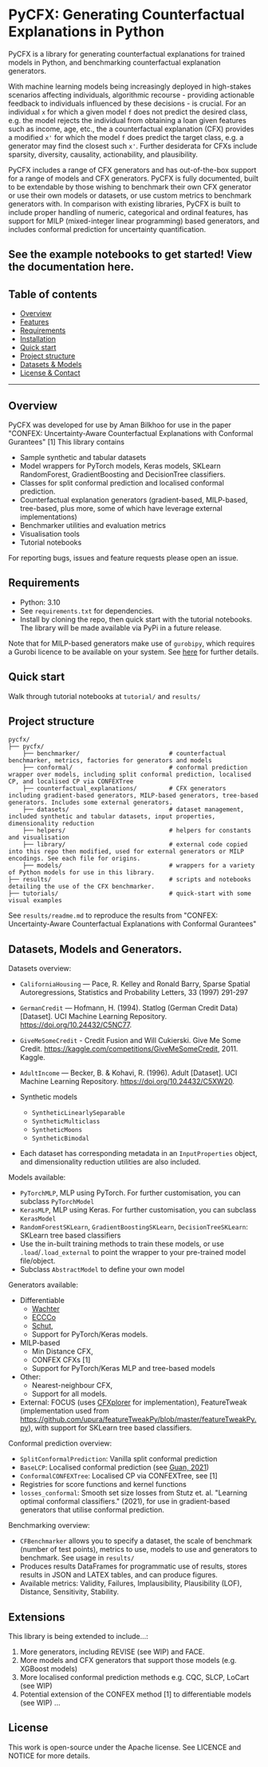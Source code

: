 # PyCFX: Generating Counterfactual Explanations in Python

PyCFX is a library for generating counterfactual explanations for trained models in Python, and benchmarking counterfactual explanation generators.

With machine learning models being increasingly deployed in high-stakes scenarios affecting individuals, algorithmic recourse - providing actionable feedback to individuals influenced by these decisions - is crucial. For an individual `x` for which a given model `f` does not predict the desired class, e.g. the model rejects the individual from obtaining a loan given features such as income, age, etc., the a counterfactual explanation (CFX) provides a modified `x'` for which the model `f` does predict the target class, e.g. a generator may find the closest such `x'`. Further desiderata for CFXs include sparsity, diversity, causality, actionability, and plausibility.

PyCFX includes a range of CFX generators and has out-of-the-box support for a range of models and CFX generators. PyCFX is fully documented, built to be extendable by those wishing to benchmark their own CFX generator or use their own models or datasets, or use custom metrics to benchmark generators with. In comparison with existing libraries, PyCFX is built to include proper handling of numeric, categorical and ordinal features, has support for MILP (mixed-integer linear programming) based generators, and includes conformal prediction for uncertainty quantification.

See the example notebooks to get started! View the documentation here.
---

## Table of contents

- [Overview](#overview)
- [Features](#features)
- [Requirements](#requirements)
- [Installation](#installation)
- [Quick start](#quick-start)
- [Project structure](#project-structure)
- [Datasets & Models](#datasets--models)
- [License & Contact](#license--contact)

---

## Overview

PyCFX was developed for use by Aman Bilkhoo for use in the paper "CONFEX: Uncertainty-Aware Counterfactual Explanations with Conformal Gurantees" [1]
This library contains
- Sample synthetic and tabular datasets
- Model wrappers for PyTorch models, Keras models, SKLearn RandomForest, GradientBoosting and DecisionTree classifiers.
- Classes for split conformal prediction and localised conformal prediction.
- Counterfactual explanation generators (gradient-based, MILP-based, tree-based, plus more, some of which have leverage external implementations)
- Benchmarker utilities and evaluation metrics
- Visualisation tools
- Tutorial notebooks

For reporting bugs, issues and feature requests please open an issue.


## Requirements
- Python: 3.10
- See `requirements.txt` for dependencies.
- Install by cloning the repo, then quick start with the tutorial notebooks. The library will be made available via PyPi in a future release.

Note that for MILP-based generators make use of `gurobipy`, which requires a Gurobi licence to be available on your system. See [here](https://support.gurobi.com/hc/en-us/articles/12872879801105-How-do-I-retrieve-and-set-up-a-Gurobi-license) for further details.

## Quick start

Walk through tutorial notebooks at `tutorial/` and `results/`

## Project structure

```
pycfx/
├── pycfx/                                     
    ├── benchmarker/                         # counterfactual benchmarker, metrics, factories for generators and models
    ├── conformal/                           # conformal prediction wrapper over models, including split conformal prediction, localised CP, and localised CP via CONFEXTree
    ├── counterfactual_explanations/         # CFX generators including gradient-based generators, MILP-based generators, tree-based generators. Includes some external generators.
    ├── datasets/                            # dataset management, included synthetic and tabular datasets, input properties, dimensionality reduction
    ├── helpers/                             # helpers for constants and visualisation
    ├── library/                             # external code copied into this repo then modified, used for external generators or MILP encodings. See each file for origins.
    ├── models/                              # wrappers for a variety of Python models for use in this library.
├── results/                                 # scripts and notebooks detailing the use of the CFX benchmarker.
├── tutorials/                               # quick-start with some visual examples
```

See `results/readme.md` to reproduce the results from "CONFEX: Uncertainty-Aware Counterfactual Explanations with Conformal Gurantees"

## Datasets, Models and Generators.

Datasets overview:
- `CaliforniaHousing` — Pace, R. Kelley and Ronald Barry, Sparse Spatial Autoregressions, Statistics and Probability Letters, 33 (1997) 291-297
- `GermanCredit` — Hofmann, H. (1994). Statlog (German Credit Data) [Dataset]. UCI Machine Learning Repository. https://doi.org/10.24432/C5NC77.
- `GiveMeSomeCredit` - Credit Fusion and Will Cukierski. Give Me Some Credit. https://kaggle.com/competitions/GiveMeSomeCredit, 2011. Kaggle.
- `AdultIncome` — Becker, B. & Kohavi, R. (1996). Adult [Dataset]. UCI Machine Learning Repository. https://doi.org/10.24432/C5XW20.
- Synthetic models
    - `SyntheticLinearlySeparable`
    - `SyntheticMulticlass`
    - `SyntheticMoons`
    - `SyntheticBimodal`

- Each dataset has corresponding metadata in an `InputProperties` object, and dimensionality reduction utilities are also included.

Models available:
- `PyTorchMLP`, MLP using PyTorch. For further customisation, you can subclass `PyTorchModel`
- `KerasMLP`, MLP using Keras. For further customisation, you can subclass `KerasModel`
- `RandomForestSKLearn`, `GradientBoostingSKLearn`, `DecisionTreeSKLearn`: SKLearn tree based classifiers
- Use the in-built training methods to train these models, or use `.load`/`.load_external` to point the wrapper to your pre-trained model file/object.
- Subclass `AbstractModel` to define your own model

Generators available:
- Differentiable
    - [Wachter](https://arxiv.org/pdf/1711.00399)
    - [ECCCo](https://arxiv.org/abs/2312.10648)
    - [Schut](https://arxiv.org/abs/2103.08951), 
    - Support for PyTorch/Keras models.
- MILP-based
    - Min Distance CFX, 
    - CONFEX CFXs [1]
    - Support for PyTorch/Keras MLP and tree-based models
- Other: 
    - Nearest-neighbour CFX,
    - Support for all models.
- External: FOCUS (uses [CFXplorer](https://github.com/kyosek/CFXplorer) for implementation), FeatureTweak (implementation used from https://github.com/upura/featureTweakPy/blob/master/featureTweakPy.py), with support for SKLearn tree based classifiers.

Conformal prediction overview:
- `SplitConformalPrediction`: Vanilla split conformal prediction
- `BaseLCP`: Localised conformal prediction (see [Guan, 2021](https://arxiv.org/abs/2106.08460))
- `ConformalCONFEXTree`: Localised CP via CONFEXTree, see [1]
- Registries for score functions and kernel functions
- `losses_conformal`: Smooth set size losses from Stutz et. al. "Learning optimal conformal classifiers." (2021), for use in gradient-based generators that utilise conformal prediction.

Benchmarking overview:
- `CFBenchmarker` allows you to specify a dataset, the scale of benchmark (number of test points), metrics to use, models to use and generators to benchmark. See usage in `results/`
- Produces results DataFrames for programmatic use of results, stores results in JSON and LATEX tables, and can produce figures.
- Available metrics: Validity, Failures, Implausibility, Plausibility (LOF), Distance, Sensitivity, Stability.

## Extensions

This library is being extended to include...:
1. More generators, including REVISE (see WIP) and FACE.
2. More models and CFX generators that support those models (e.g. XGBoost models)
3. More localised conformal prediction methods e.g. CQC, SLCP, LoCart (see WIP)
4. Potential extension of the CONFEX method [1] to differentiable models (see WIP)
...

## License

This work is open-source under the Apache license. See LICENCE and NOTICE for more details.


